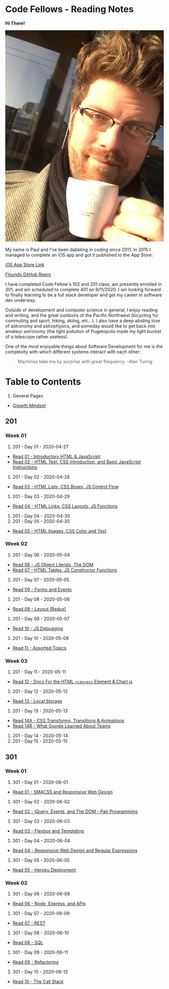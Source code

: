 # Code Fellows - Reading Notes

**Hi There!**

<img src="Images/HairAndEspresso.jpg">

My name is Paul and I've been dabbling in coding since 2011. In 2015 I managed to complete an iOS app and got it published to the App Store:

[iOS App Store Link](https://apps.apple.com/us/app/flounds/id1059196121 "iOS App Store - Flounds")

[Flounds GitHub Repro](https://github.com/paulmrest/Flounds)

I have completed Code Fellow's 102 and 201 class, am presently enrolled in 301, and am scheduled to complete 401 on 9/11/2020. I am looking forward to finally learning to be a full stack developer and get my career in software dev underway.

Outside of development and computer science in general, I enjoy reading and writing, and the great outdoors of the Pacific Northwest (bicycling for commuting and sport, hiking, skiing, etc...). I also have a deep abiding love of astronomy and astrophysics, and someday would like to get back into amateur astronomy (the light pollution of Pugetopolis made my light bucket of a telescope rather useless).

One of the most enjoyable things about Software Development for me is the complexity with which different systems interact with each other:

> Machines take me by surprise with great frequency.
> -Alan Turing


# Table to Contents

1. General Pages
* [Growth Mindset](./GeneralGuides/GrowthMindset.md)

## 201
### Week 01

1. 201 - Day 01 - 2020-04-27
* [Read 01 - Introductory HTML & JavaScript](CodeFellows-201/Day01-2020-04-27/Read01-IntroHTML+JS.md)
* [Read 02 - HTML Text, CSS Introduction, and Basic JavaScript Instructions](CodeFellows-201/Day01-2020-04-27/class-02.md)
1. 201 - Day 02 - 2020-04-28
* [Read 03 - HTML Lists, CSS Boxes, JS Control Flow](CodeFellows-201/Day02-2020-04-28/Read03-HTMLText+CSSBoxes+JSControlFlow.md)
1. 201 - Day 03 - 2020-04-29
* [Read 04 - HTML Links, CSS Layouts, JS Functions](CodeFellows-201/Day03-2020-04-29/class-04.md)
1. 201 - Day 04 - 2020-04-30
1. 201 - Day 05 - 2020-04-30
* [Read 05 - HTML Images, CSS Color and Text](CodeFellows-201/Day05-2020-05-01/class-05.md)

### Week 02

1. 201 - Day 06 - 2020-05-04
* [Read 06 - JS Object Literals, The DOM](CodeFellows-201/Day06-2020-05-04/class-06.md)
* [Read 07 - HTML Tables, JS Constructor Functions](CodeFellows-201/Day06-2020-05-04/class-07.md)
1. 201 - Day 07 - 2020-05-05
* [Read 09 - Forms and Events](CodeFellows-201/Day07-2020-05-05/class-09.md)
1. 201 - Day 08 - 2020-05-06
* [Read 08 - Layout (Redux)](CodeFellows-201/Day08-2020-05-06/class-08.md)
1. 201 - Day 09 - 2020-05-07
* [Read 10 - JS Debugging](CodeFellows-201/Day09-2020-05-07/class-10.md)
1. 201 - Day 10 - 2020-05-08
* [Read 11 - Assorted Topics](CodeFellows-201/Day10-2020-05-08/class-11.md)

### Week 03

1. 201 - Day 11 - 2020-05-11
* [Read 12 - Docs For the HTML `<canvas>` Element & Chart.js](CodeFellows-201/Day11-2020-05-11/class-12.md)
1. 201 - Day 12 - 2020-05-12
* [Read 13 - Local Storage](CodeFellows-201/Day12-2020-05-12/class-13.md)
1. 201 - Day 13 - 2020-05-13
* [Read 14A - CSS Transforms, Transitions & Animations](CodeFellows-201/Day13-2020-05-13/class-14.md)
* [Read 14B - What Google Learned About Teams](CodeFellows-201/Day13-2020-05-13/class-15.md)
1. 201 - Day 14 - 2020-05-14
1. 201 - Day 15 - 2020-05-15

## 301
### Week 01

1. 301 - Day 01 - 2020-06-01
* [Read 01 - SMACSS and Responsive Web Design](CodeFellows-301/Read01-SMACSS_ResponsiveWebDesign.md)
1. 301 - Day 02 - 2020-06-02
* [Read 02 - jQuery, Events, and The DOM - Pair Programming](CodeFellows-301/Read02-jQuery_PairProgramming.md)
1. 301 - Day 03 - 2020-06-03
* [Read 03 - Flexbox and Templating](CodeFellows-301/Read03-Flexbox_Templating.md)
1. 301 - Day 04 - 2020-06-04
* [Read 04 - Responsive Web Design and Regular Expressions](CodeFellows-301/Read04-RWD_RegExr.md)
1. 301 - Day 05 - 2020-06-05
* [Read 05 - Heroku Deployment](CodeFellows-301/Read05-Heroku.md)

### Week 02

1. 301 - Day 06 - 2020-06-08
* [Read 06 - Node, Express, and APIs](CodeFellows-301/Read06-Node.md)
1. 301 - Day 07 - 2020-06-09
* [Read 07 - REST](CodeFellows-301/Read07-REST.md)
1. 301 - Day 08 - 2020-06-10
* [Read 08 - SQL](CodeFellows-301/Read08-SQL.md)
1. 301 - Day 09 - 2020-06-11
* [Read 09 - Refactoring](CodeFellows-301/Read09-Refactoring.md)
1. 301 - Day 10 - 2020-06-12
* [Read 10 - The Call Stack](CodeFellows-301/Read10-TheCallStack.md)